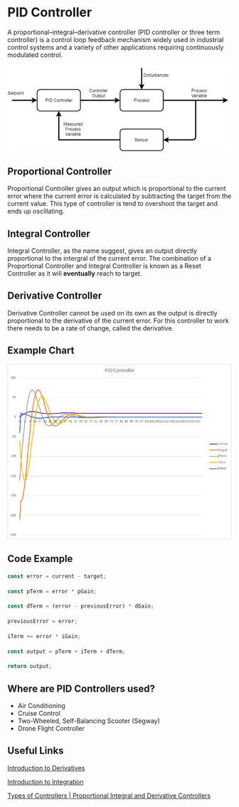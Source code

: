 # PID Controller

A proportional–integral–derivative controller (PID controller or three term controller) is a control loop feedback mechanism widely used in industrial control systems and a variety of other applications requiring continuously modulated control.

![](https://github.com/barend-erasmus/pid-controller/raw/master/images/diagram.png)

## Proportional Controller

Proportional Controller gives an output which is proportional to the current error where the current error is calculated by subtracting the target from the current value. This type of controller is tend to overshoot the target and ends up oscillating.

## Integral Controller

Integral Controller, as the name suggest, gives an output directly proportional to the intergral of the current error. The combination of a Proportional Controller and Integral Controller is known as a Reset Controller as it will **eventually** reach to target.

## Derivative Controller

Derivative Controller cannot be used on its own as the output is directly proportional to the derivative of the current error. For this controller to work there needs to be a rate of change, called the derivative.

## Example Chart
![](https://github.com/barend-erasmus/pid-controller/raw/master/images/chart.png)

## Code Example


```javascript
const error = current - target;

const pTerm = error * pGain;

const dTerm = (error - previousError) * dGain;

previousError = error;

iTerm += error * iGain;

const output = pTerm + iTerm + dTerm;

return output;
```

## Where are PID Controllers used?

* Air Conditioning
* Cruise Control
* Two-Wheeled, Self-Balancing Scooter (Segway)
* Drone Flight Controller


## Useful Links

[Introduction to Derivatives](https://www.mathsisfun.com/calculus/derivatives-introduction.html)

[Introduction to Integration](https://www.mathsisfun.com/calculus/integration-introduction.html)

[Types of Controllers | Proportional Integral and Derivative Controllers](https://www.electrical4u.com/types-of-controllers-proportional-integral-derivative-controllers/)


